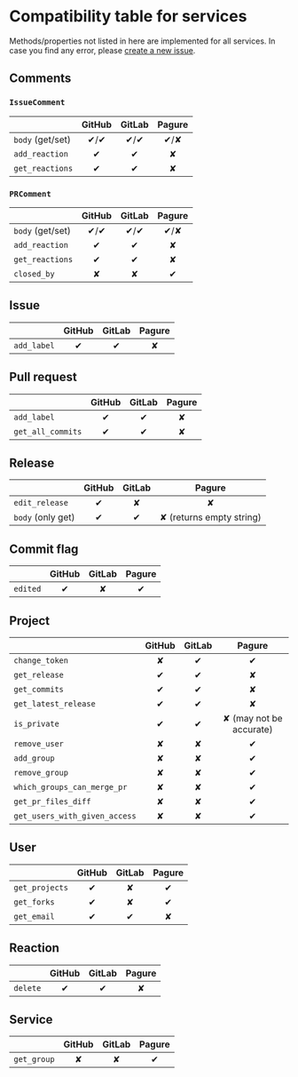 # Compatibility table for services

Methods/properties not listed in here are implemented for all services.
In case you find any error, please [create a new issue](https://github.com/packit/ogr/issues/new).

## Comments

### `IssueComment`

|                  | GitHub | GitLab | Pagure |
| ---------------- | :----: | :----: | :----: |
| `body` (get/set) | ✔/✔  | ✔/✔  |  ✔/✘  |
| `add_reaction`   |   ✔   |   ✔   |   ✘    |
| `get_reactions`  |   ✔   |   ✔   |   ✘    |

### `PRComment`

|                  | GitHub | GitLab | Pagure |
| ---------------- | :----: | :----: | :----: |
| `body` (get/set) | ✔/✔  | ✔/✔  |  ✔/✘  |
| `add_reaction`   |   ✔   |   ✔   |   ✘    |
| `get_reactions`  |   ✔   |   ✔   |   ✘    |
| `closed_by`      |   ✘    |   ✘    |   ✔   |

## Issue

|             | GitHub | GitLab | Pagure |
| ----------- | :----: | :----: | :----: |
| `add_label` |   ✔   |   ✔   |   ✘    |

## Pull request

|                   | GitHub | GitLab | Pagure |
| ----------------- | :----: | :----: | :----: |
| `add_label`       |   ✔   |   ✔   |   ✘    |
| `get_all_commits` |   ✔   |   ✔   |   ✘    |

## Release

|                   | GitHub | GitLab |          Pagure          |
| ----------------- | :----: | :----: | :----------------------: |
| `edit_release`    |   ✔   |   ✘    |            ✘             |
| `body` (only get) |   ✔   |   ✔   | ✘ (returns empty string) |

## Commit flag

|          | GitHub | GitLab | Pagure |
| -------- | :----: | :----: | :----: |
| `edited` |   ✔   |   ✘    |   ✔   |

## Project

|                               | GitHub | GitLab |         Pagure          |
| ----------------------------- | :----: | :----: | :---------------------: |
| `change_token`                |   ✘    |   ✔   |           ✔            |
| `get_release`                 |   ✔   |   ✔   |            ✘            |
| `get_commits`                 |   ✔   |   ✔   |            ✘            |
| `get_latest_release`          |   ✔   |   ✔   |            ✘            |
| `is_private`                  |   ✔   |   ✔   | ✘ (may not be accurate) |
| `remove_user`                 |   ✘    |   ✘    |           ✔            |
| `add_group`                   |   ✘    |   ✘    |           ✔            |
| `remove_group`                |   ✘    |   ✘    |           ✔            |
| `which_groups_can_merge_pr`   |   ✘    |   ✘    |           ✔            |
| `get_pr_files_diff`           |   ✘    |   ✘    |           ✔            |
| `get_users_with_given_access` |   ✘    |   ✘    |           ✔            |

## User

|                | GitHub | GitLab | Pagure |
| -------------- | :----: | :----: | :----: |
| `get_projects` |   ✔   |   ✘    |   ✔   |
| `get_forks`    |   ✔   |   ✘    |   ✔   |
| `get_email`    |   ✔   |   ✔   |   ✘    |

## Reaction

|          | GitHub | GitLab | Pagure |
| -------- | :----: | :----: | :----: |
| `delete` |   ✔   |   ✔   |   ✘    |

## Service

|             | GitHub | GitLab | Pagure |
| ----------- | :----: | :----: | :----: |
| `get_group` |   ✘    |   ✘    |   ✔   |
